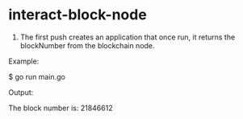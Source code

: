 # interact-block-node

1. The first push creates an application that once run, it returns the blockNumber from the blockchain node.

Example:

$ go run main.go 

Output:

The block number is: 21846612